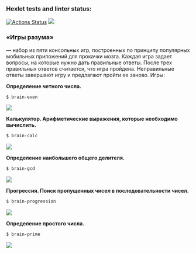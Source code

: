 ### Hexlet tests and linter status:

[![Actions Status](https://github.com/tanyatoday/frontend-project-lvl1/workflows/hexlet-check/badge.svg)](https://github.com/tanyatoday/frontend-project-lvl1/actions) <a href="https://codeclimate.com/github/tanyatoday/frontend-project-lvl1/maintainability"><img src="https://api.codeclimate.com/v1/badges/acfe57d743d1fd1b034f/maintainability" /></a>

<h3> <b>«Игры разума»</b> </h3> — набор из пяти консольных игр, построенных по принципу популярных мобильных приложений для прокачки мозга. Каждая игра задает вопросы, на которые нужно дать правильные ответы. После трех правильных ответов считается, что игра пройдена. Неправильные ответы завершают игру и предлагают пройти ее заново. 
Игры:

<b>Определение четного числа.</b>

```sh
$ brain-even
```

<a href="https://asciinema.org/a/MYN2LR0QIplmOi7ZlE57hhAk9" target="_blank"><img src="https://asciinema.org/a/MYN2LR0QIplmOi7ZlE57hhAk9.svg" /></a>

<b>Калькулятор. Арифметические выражения, которые необходимо вычислить.</b>

```sh
$ brain-calc
```

<a href="https://asciinema.org/a/8BeaGdgHIGk9lX5zjGzh6gdhj" target="_blank"><img src="https://asciinema.org/a/8BeaGdgHIGk9lX5zjGzh6gdhj.svg" /></a>

<b>Определение наибольшего общего делителя.</b>

```sh
$ brain-gcd
```

<a href="https://asciinema.org/a/Zwt0meh33A5R33e3rWkTermqg" target="_blank"><img src="https://asciinema.org/a/Zwt0meh33A5R33e3rWkTermqg.svg" /></a>

<b>Прогрессия. Поиск пропущенных чисел в последовательности чисел.</b>

```sh
$ brain-progression
```

<a href="https://asciinema.org/a/gjyijN8gN0zgq7Bd633x8qwXK" target="_blank"><img src="https://asciinema.org/a/gjyijN8gN0zgq7Bd633x8qwXK.svg" /></a>

<b>Определение простого числа.</b>

```sh
$ brain-prime
```

<a href="https://asciinema.org/a/KIgYAATHEGpGSgdS9paXcP1FQ" target="_blank"><img src="https://asciinema.org/a/KIgYAATHEGpGSgdS9paXcP1FQ.svg" /></a>
